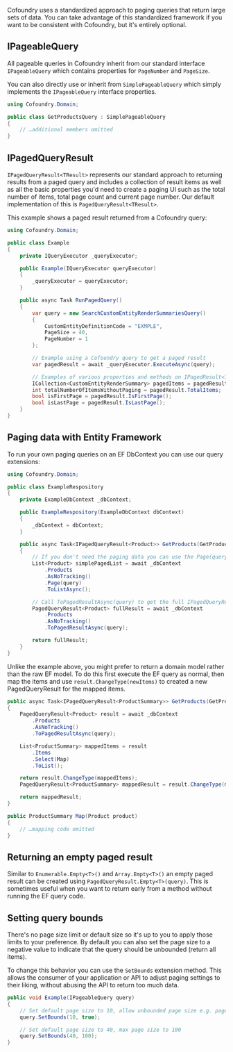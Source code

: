 ﻿Cofoundry uses a standardized approach to paging queries that return large sets of data. You can take advantage of this standardized framework if you want to be consistent with Cofoundry, but it's entirely optional.

## IPageableQuery

All pageable queries in Cofoundry inherit from our standard interface `IPageableQuery` which contains properties for `PageNumber` and `PageSize`.

You can also directly use or inherit from `SimplePageableQuery` which simply implements the `IPageableQuery` interface properties.

```csharp
using Cofoundry.Domain;

public class GetProductsQuery : SimplePageableQuery
{
    // …additional members omitted
}
```

## IPagedQueryResult<TResult>

`IPagedQueryResult<TResult>` represents our standard approach to returning results from a paged query and includes a collection of result items as well as all the basic properties you'd need to create a paging UI such as the total number of items, total page count and current page number. Our default implementation of this is `PagedQueryResult<TResult>`. 

This example shows a paged result returned from a Cofoundry query:

```csharp
using Cofoundry.Domain;

public class Example
{
    private IQueryExecutor _queryExecutor;

    public Example(IQueryExecutor queryExecutor)
    {
        _queryExecutor = queryExecutor;
    }

    public async Task RunPagedQuery()
    {
        var query = new SearchCustomEntityRenderSummariesQuery()
        {
            CustomEntityDefinitionCode = "EXMPLE",
            PageSize = 40,
            PageNumber = 1
        };

        // Example using a Cofoundry query to get a paged result
        var pagedResult = await _queryExecutor.ExecuteAsync(query);

        // Examples of various properties and methods on IPagedResult<TResult>
        ICollection<CustomEntityRenderSummary> pagedItems = pagedResult.Items;
        int totalNumberOfItemsWithoutPaging = pagedResult.TotalItems;
        bool isFirstPage = pagedResult.IsFirstPage();
        bool isLastPage = pagedResult.IsLastPage();
    }
}
```

## Paging data with Entity Framework

To run your own paging queries on an EF DbContext you can use our query extensions:

```csharp
using Cofoundry.Domain;

public class ExampleRespository
{
    private ExampleDbContext _dbContext;

    public ExampleRespository(ExampleDbContext dbContext)
    {
        _dbContext = dbContext;
    }

    public async Task<IPagedQueryResult<Product>> GetProducts(GetProductsQuery query)
    {
        // If you don't need the paging data you can use the Page(query) extention method
        List<Product> simplePagedList = await _dbContext
            .Products
            .AsNoTracking()
            .Page(query)
            .ToListAsync();

        // Call ToPagedResultAsync(query) to get the full IPagedQueryResult
        PagedQueryResult<Product> fullResult = await _dbContext
            .Products
            .AsNoTracking()
            .ToPagedResultAsync(query);

        return fullResult;
    }
}
```

Unlike the example above, you might prefer to return a domain model rather than the raw EF model. To do this first execute the EF query as normal, then map the items and use `result.ChangeType(newItems)` to created a new PagedQueryResult for the mapped items.

```csharp
public async Task<IPagedQueryResult<ProductSummary>> GetProducts(GetProductsQuery query)
{
    PagedQueryResult<Product> result = await _dbContext
        .Products
        .AsNoTracking()
        .ToPagedResultAsync(query);

    List<ProductSummary> mappedItems = result
        .Items
        .Select(Map)
        .ToList();

    return result.ChangeType(mappedItems);
    PagedQueryResult<ProductSummary> mappedResult = result.ChangeType(mappedItems);

    return mappedResult;
}

public ProductSummary Map(Product product)
{
    // …mapping code omitted
}
```

## Returning an empty paged result

Similar to `Enumerable.Empty<T>()` and `Array.Empty<T>()` an empty paged result can be created using `PagedQueryResult.Empty<T>(query)`. This is sometimes useful when you want to return early from a method without running the EF query code.

## Setting query bounds

There's no page size limit or default size so it's up to you to apply those limits to your preference. By default you can also set the page size to a negative value to indicate that the query should be unbounded (return all items).

To change this behavior you can use the `SetBounds` extension method. This allows the consumer of your application or API to adjust paging settings to their liking, without abusing the API to return too much data.

```csharp
public void Example(IPageableQuery query)
{
    // Set default page size to 10, allow unbounded page size e.g. page size of -1 returns all items
    query.SetBounds(10, true);

    // Set default page size to 40, max page size to 100
    query.SetBounds(40, 100);
}
```

